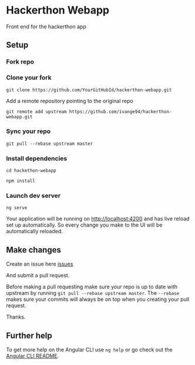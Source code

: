 # Hackerthon Webapp

Front end for the hackerthon app

## Setup

### Fork repo

### Clone your fork

  `git clone https://github.com/YourGitHubId/hackerthon-webapp.git`
  
Add a remote repository pointing to the original repo

   `git remote add upstream https://github.com/ivange94/hackerthon-webapp.git`
    
### Sync your repo

   `git pull --rebase upstream master`
   
### Install dependencies

  `cd hackethon-webapp`

  `npm install`

### Launch dev server

   `ng serve`
   
Your application will be running on [http://localhost:4200](http://localhost:4200) and has live reload set up automatically. So every change you make to the UI will be automatically reloaded.

## Make changes

Create an issue here [issues](https://github.com/ivange94/hackerthon-webapp/issues)

And submit a pull request.

Before making a pull requesting make sure your repo is up to date with upstream by running `git pull --rebase upstream master`. The `--rebase` makes sure your commits will always be on top when you creating your pull request.

Thanks.

## Further help

To get more help on the Angular CLI use `ng help` or go check out the [Angular CLI README](https://github.com/angular/angular-cli/blob/master/README.md).
